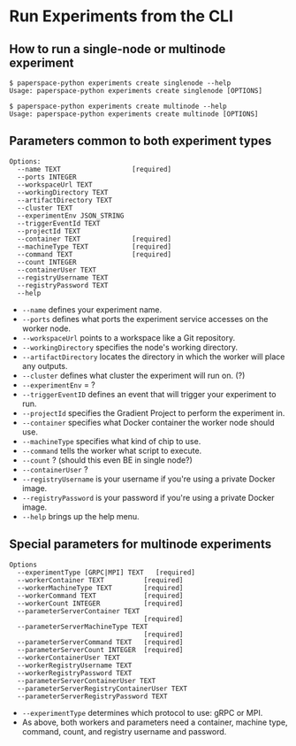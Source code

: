 # Run Experiments from the CLI

## How to run a single-node or multinode experiment

```
$ paperspace-python experiments create singlenode --help
Usage: paperspace-python experiments create singlenode [OPTIONS]

$ paperspace-python experiments create multinode --help
Usage: paperspace-python experiments create multinode [OPTIONS]
```

## Parameters common to both experiment types
```
Options:
  --name TEXT                  [required]
  --ports INTEGER
  --workspaceUrl TEXT
  --workingDirectory TEXT
  --artifactDirectory TEXT
  --cluster TEXT
  --experimentEnv JSON_STRING
  --triggerEventId TEXT
  --projectId TEXT
  --container TEXT             [required]
  --machineType TEXT           [required]
  --command TEXT               [required]
  --count INTEGER
  --containerUser TEXT
  --registryUsername TEXT
  --registryPassword TEXT
  --help 
```

* `--name` defines your experiment name.
* `--ports` defines what ports the experiment service accesses on the worker node.
* `--workspaceUrl` points to a workspace like a Git repository.
* `--workingDirectory` specifies the node's working directory.
* `--artifactDirectory` locates the directory in which the worker will place any outputs.
* `--cluster` defines what cluster the experiment will run on. (?)
* `--experimentEnv` = ?
* `--triggerEventID` defines an event that will trigger your experiment to run.
* `--projectId` specifies the Gradient Project to perform the experiment in.
* `--container` specifies what Docker container the worker node should use.
* `--machineType` specifies what kind of chip to use.
* `--command` tells the worker what script to execute.
* `--count` ? (should this even BE in single node?)
* `--containerUser` ?
* `--registryUsername` is your username if you're using a private Docker image.
* `--registryPassword` is your password if you're using a private Docker image.
* `--help` brings up the help menu.

## Special parameters for multinode experiments

```
Options
  --experimentType [GRPC|MPI] TEXT   [required]
  --workerContainer TEXT          [required]
  --workerMachineType TEXT        [required]
  --workerCommand TEXT            [required]
  --workerCount INTEGER           [required]
  --parameterServerContainer TEXT
                                  [required]
  --parameterServerMachineType TEXT
                                  [required]
  --parameterServerCommand TEXT   [required]
  --parameterServerCount INTEGER  [required]
  --workerContainerUser TEXT
  --workerRegistryUsername TEXT
  --workerRegistryPassword TEXT
  --parameterServerContainerUser TEXT
  --parameterServerRegistryContainerUser TEXT
  --parameterServerRegistryPassword TEXT
```

* `--experimentType` determines which protocol to use: gRPC or MPI.
* As above, both workers and parameters need a container, machine type, command, count, and registry username and password.
